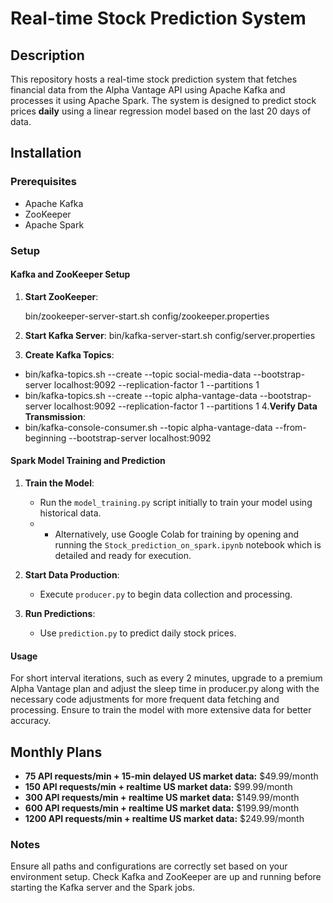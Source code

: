 # Real-time Stock Prediction System

## Description
This repository hosts a real-time stock prediction system that fetches financial data from the Alpha Vantage API using Apache Kafka and processes it using Apache Spark. The system is designed to predict stock prices **daily** using a linear regression model based on the last 20 days of data.

## Installation
### Prerequisites
- Apache Kafka
- ZooKeeper
- Apache Spark

### Setup
#### Kafka and ZooKeeper Setup
1. **Start ZooKeeper**:
 
   bin/zookeeper-server-start.sh config/zookeeper.properties
2.  **Start Kafka Server**:
   bin/kafka-server-start.sh config/server.properties
3. **Create Kafka Topics**:
  - bin/kafka-topics.sh --create --topic social-media-data --bootstrap-server localhost:9092 --replication-factor 1 --partitions 1
  - bin/kafka-topics.sh --create --topic alpha-vantage-data --bootstrap-server localhost:9092 --replication-factor 1 --partitions 1
4.**Verify Data Transmission**:
   - bin/kafka-console-consumer.sh --topic alpha-vantage-data --from-beginning --bootstrap-server localhost:9092

#### Spark Model Training and Prediction
1. **Train the Model**:
   - Run the `model_training.py` script initially to train your model using historical data.
   - - Alternatively, use Google Colab for training by opening and running the `Stock_prediction_on_spark.ipynb` notebook which is detailed and ready for execution.

2. **Start Data Production**:
   - Execute `producer.py` to begin data collection and processing.

3. **Run Predictions**:
   - Use `prediction.py` to predict daily stock prices.


#### Usage
For short interval iterations, such as every 2 minutes, upgrade to a premium Alpha Vantage plan and adjust the sleep time in producer.py along with the necessary code adjustments for more frequent data fetching and processing. Ensure to train the model with more extensive data for better accuracy.

## Monthly Plans
- **75 API requests/min + 15-min delayed US market data:** $49.99/month
- **150 API requests/min + realtime US market data:** $99.99/month
- **300 API requests/min + realtime US market data:** $149.99/month
- **600 API requests/min + realtime US market data:** $199.99/month
- **1200 API requests/min + realtime US market data:** $249.99/month

### Notes
Ensure all paths and configurations are correctly set based on your environment setup.
Check Kafka and ZooKeeper are up and running before starting the Kafka server and the Spark jobs.


